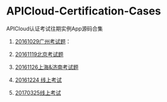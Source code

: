 # APICloud-Certification-Cases
APICloud认证考试往期实例App源码合集

1. [20161029广州考试题]()：



2. [20161119北京考试题]()



3. [20161126上海&济南考试题]()



4. [20161224 线上考试]()



5. [20170325线上考试]()

